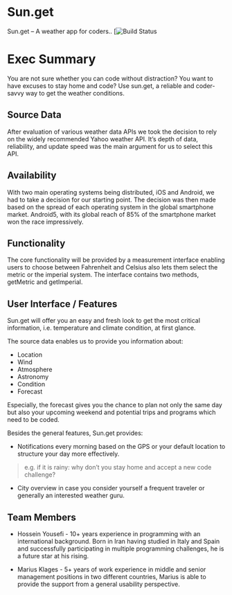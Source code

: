 # Sun.get

Sun.get – A weather app for coders..
[![Build Status]()

# Exec Summary

You are not sure whether you can code without distraction? You want to have excuses to stay home and code? Use sun.get, a reliable and coder-savvy way to get the weather conditions.

## Source Data

After evaluation of various weather data APIs we took the decision to rely on the widely recommended Yahoo weather API. It’s depth of data, reliability, and update speed was the main argument for us to select this API.

## Availability

With two main operating systems being distributed, iOS and Android, we had to take a decision for our starting point. The decision was then made based on the spread of each operating system in the global smartphone market. Android5, with its global reach of 85% of the smartphone market won the race impressively.

## Functionality

The core functionality will be provided by a measurement interface enabling users to choose between Fahrenheit and Celsius also lets them select the metric or the imperial system.
The interface contains two methods, getMetric and getImperial.

## User Interface / Features

Sun.get will offer you an easy and fresh look to get the most critical information, i.e. temperature and climate condition, at first glance.

The source data enables us to provide you information about:

- Location
- Wind
- Atmosphere
- Astronomy
- Condition
- Forecast

Especially, the forecast gives you the chance to plan not only the same day but also your upcoming weekend and potential trips and programs which need to be coded.

Besides the general features, Sun.get provides:

 - Notifications every morning based on the GPS or your default location to structure your day more effectively.

 > e.g. if it is rainy: why don’t you stay home and accept a new code challenge?

- City overview in case you consider yourself a frequent traveler or generally an interested weather guru.

## Team Members
- Hossein Yousefi - 10+ years experience in programming with an international background. Born in Iran having studied in Italy and Spain and successfully participating in multiple programming challenges, he is a future star at his rising.

- Marius Klages - 5+ years of work experience in middle and senior management positions in two different countries, Marius is able to provide the support from a general usability perspective.

